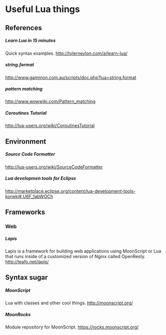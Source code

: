 # Useful Lua things


## References

##### Learn Lua in 15 minutes
Quick syntax examples. http://tylerneylon.com/a/learn-lua/

##### string.format
http://www.gammon.com.au/scripts/doc.php?lua=string.format

##### pattern matching
http://www.wowwiki.com/Pattern_matching

##### Coroutines Tutorial
http://lua-users.org/wiki/CoroutinesTutorial


## Environment

##### Source Code Formatter
http://lua-users.org/wiki/SourceCodeFormatter

##### Lua developmen tools for Eclipse
http://marketplace.eclipse.org/content/lua-development-tools-koneki#.U6F_1abWOCh


## Frameworks

### Web

##### Lapis
Lapis is a framework for building web applications using MoonScript or Lua that runs inside of a customized version of Nginx called OpenResty.
http://leafo.net/lapis/

## Syntax sugar

##### MoonScript
Lua with classes and other cool things.
http://moonscript.org/
##### MoonRocks
Module repository for MoonScript.
https://rocks.moonscript.org/
